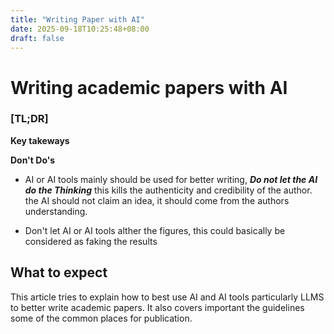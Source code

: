 ```yaml
---
title: "Writing Paper with AI"
date: 2025-09-18T10:25:48+08:00
draft: false
---
```


# Writing academic papers with AI 

### [TL;DR]

**Key takeways**


**Don't Do's**

- AI or AI tools mainly should be used for better writing, ***Do not let the AI do the Thinking*** this kills the authenticity and credibility of the author. the AI should not claim an idea, it should come from the authors understanding. 

- Don't let AI or AI tools alther the figures, this could basically be considered as faking the results


## What to expect

This article tries to explain how to best use AI and AI tools particularly LLMS to better write academic papers. It also covers important the guidelines some of the common places for publication.


